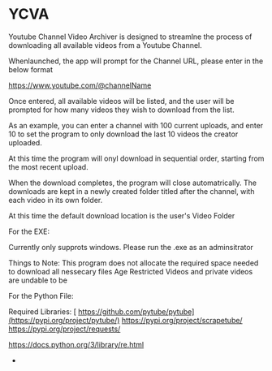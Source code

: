 # YCVA
Youtube Channel Video Archiver is designed to streamlne the process of downloading all available videos from a Youtube Channel.

Whenlaunched, the app will prompt for the Channel URL, please enter in the below format

https://www.youtube.com/@channelName

Once entered, all available videos will be listed, and the user will be prompted for how many videos they wish to download from the list.

As an example, you can enter a channel with 100 current uploads, and enter 10 to set the program to only download the last 10 videos the creator uploaded.

At this time the program will onyl download in sequential order, starting from the most recent upload.

When the download completes, the program will close automatrically. The downloads are kept in a newly created folder titled after the channel, with each video in its own folder.

At this time the default download location is the user's Video Folder

For the EXE:

Currently only supprots windows. Please run the .exe as an adminsitrator


Things to Note:
This program does not allocate the required space needed to download all nessecary files
Age Restricted Videos and private videos are undable to be

For the Python File:

Required Libraries:
[
https://github.com/pytube/pytube](https://pypi.org/project/pytube/)
https://pypi.org/project/scrapetube/
https://pypi.org/project/requests/

https://docs.python.org/3/library/re.html


- 
